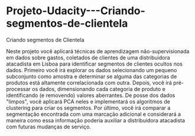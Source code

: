 # Projeto-Udacity---Criando-segmentos-de-clientela
Criando segmentos de Clientela

Neste projeto você aplicará técnicas de aprendizagem não-supervisionada em dados sobre gastos, coletados de clientes de uma distribuidora atacadista em Lisboa para identificar segmentos de clientes ocultos nos dados. Primeiro você irá explorar os dados selecionando um pequeno subconjunto como amostra e determinar se alguma das categorias de produtos está altamente correlacionada com outra. Depois, você irá pré-processar os dados, dimensionando cada categoria de produto e identificando (e removendo) valores aberrantes. De posse dos dados "limpos", você aplicará PCA neles e implementará os algoritmos de clustering para criar os segmentos. Por último, você irá comparar a segmentação encontrada com uma marcação adicional e considerará a maneira como essa informação poderia auxiliar a distribuidora atacadista com futuras mudanças de serviço.
